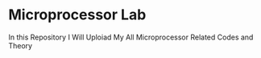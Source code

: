 # Microprocessor Lab
In this Repository I Will Uploiad My All Microprocessor Related Codes and Theory
